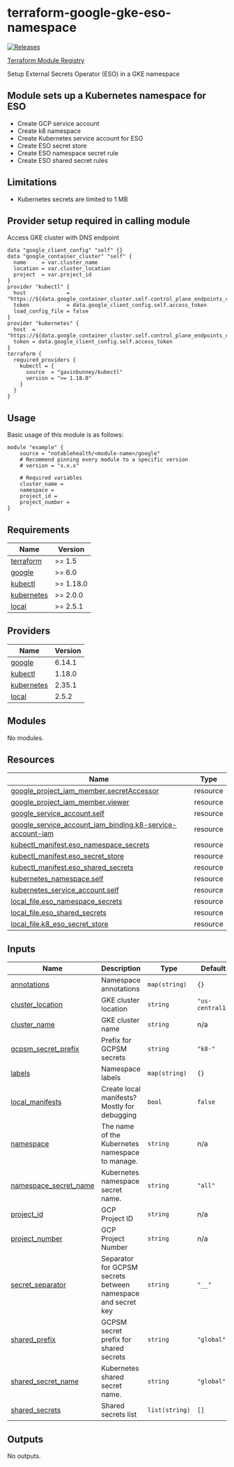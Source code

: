 
<!-- BEGINNING OF PRE-COMMIT-TERRAFORM DOCS HOOK -->
# terraform-google-gke-eso-namespace

[![Releases](https://img.shields.io/github/v/release/notablehealth/terraform-google-gke-eso-namespace)](https://github.com/notablehealth/terraform-google-gke-eso-namespace/releases)

[Terraform Module Registry](https://registry.terraform.io/modules/notablehealth/gke-eso-namespace/google)

Setup External Secrets Operator (ESO) in a GKE namespace

## Module sets up a Kubernetes namespace for ESO

- Create GCP service account
- Create k8 namespace
- Create Kubernetes service account for ESO
- Create ESO secret store
- Create ESO namespace secret rule
- Create ESO shared secret rules

## Limitations

- Kubernetes secrets are limited to 1 MB

## Provider setup required in calling module

Access GKE cluster with DNS endpoint

``` hcl
data "google_client_config" "self" {}
data "google_container_cluster" "self" {
  name     = var.cluster_name
  location = var.cluster_location
  project  = var.project_id
}
provider "kubectl" {
  host             = "https://${data.google_container_cluster.self.control_plane_endpoints_config[0].dns_endpoint_config[0].endpoint}"
  token            = data.google_client_config.self.access_token
  load_config_file = false
}
provider "kubernetes" {
  host  = "https://${data.google_container_cluster.self.control_plane_endpoints_config[0].dns_endpoint_config[0].endpoint}"
  token = data.google_client_config.self.access_token
}
terraform {
  required_providers {
    kubectl = {
      source  = "gavinbunney/kubectl"
      version = ">= 1.18.0"
    }
  }
}
```

## Usage

Basic usage of this module is as follows:

```hcl
module "example" {
    source = "notablehealth/<module-name>/google"
    # Recommend pinning every module to a specific version
    # version = "x.x.x"

    # Required variables
    cluster_name =
    namespace =
    project_id =
    project_number =
}
```

## Requirements

| Name | Version |
|------|---------|
| <a name="requirement_terraform"></a> [terraform](#requirement\_terraform) | >= 1.5 |
| <a name="requirement_google"></a> [google](#requirement\_google) | >= 6.0 |
| <a name="requirement_kubectl"></a> [kubectl](#requirement\_kubectl) | >= 1.18.0 |
| <a name="requirement_kubernetes"></a> [kubernetes](#requirement\_kubernetes) | >= 2.0.0 |
| <a name="requirement_local"></a> [local](#requirement\_local) | >= 2.5.1 |

## Providers

| Name | Version |
|------|---------|
| <a name="provider_google"></a> [google](#provider\_google) | 6.14.1 |
| <a name="provider_kubectl"></a> [kubectl](#provider\_kubectl) | 1.18.0 |
| <a name="provider_kubernetes"></a> [kubernetes](#provider\_kubernetes) | 2.35.1 |
| <a name="provider_local"></a> [local](#provider\_local) | 2.5.2 |

## Modules

No modules.

## Resources

| Name | Type |
|------|------|
| [google_project_iam_member.secretAccessor](https://registry.terraform.io/providers/hashicorp/google/latest/docs/resources/project_iam_member) | resource |
| [google_project_iam_member.viewer](https://registry.terraform.io/providers/hashicorp/google/latest/docs/resources/project_iam_member) | resource |
| [google_service_account.self](https://registry.terraform.io/providers/hashicorp/google/latest/docs/resources/service_account) | resource |
| [google_service_account_iam_binding.k8-service-account-iam](https://registry.terraform.io/providers/hashicorp/google/latest/docs/resources/service_account_iam_binding) | resource |
| [kubectl_manifest.eso_namespace_secrets](https://registry.terraform.io/providers/gavinbunney/kubectl/latest/docs/resources/manifest) | resource |
| [kubectl_manifest.eso_secret_store](https://registry.terraform.io/providers/gavinbunney/kubectl/latest/docs/resources/manifest) | resource |
| [kubectl_manifest.eso_shared_secrets](https://registry.terraform.io/providers/gavinbunney/kubectl/latest/docs/resources/manifest) | resource |
| [kubernetes_namespace.self](https://registry.terraform.io/providers/hashicorp/kubernetes/latest/docs/resources/namespace) | resource |
| [kubernetes_service_account.self](https://registry.terraform.io/providers/hashicorp/kubernetes/latest/docs/resources/service_account) | resource |
| [local_file.eso_namespace_secrets](https://registry.terraform.io/providers/hashicorp/local/latest/docs/resources/file) | resource |
| [local_file.eso_shared_secrets](https://registry.terraform.io/providers/hashicorp/local/latest/docs/resources/file) | resource |
| [local_file.k8_eso_secret_store](https://registry.terraform.io/providers/hashicorp/local/latest/docs/resources/file) | resource |

## Inputs

| Name | Description | Type | Default | Required |
|------|-------------|------|---------|:--------:|
| <a name="input_annotations"></a> [annotations](#input\_annotations) | Namespace annotations | `map(string)` | `{}` | no |
| <a name="input_cluster_location"></a> [cluster\_location](#input\_cluster\_location) | GKE cluster location | `string` | `"us-central1"` | no |
| <a name="input_cluster_name"></a> [cluster\_name](#input\_cluster\_name) | GKE cluster name | `string` | n/a | yes |
| <a name="input_gcpsm_secret_prefix"></a> [gcpsm\_secret\_prefix](#input\_gcpsm\_secret\_prefix) | Prefix for GCPSM secrets | `string` | `"k8-"` | no |
| <a name="input_labels"></a> [labels](#input\_labels) | Namespace labels | `map(string)` | `{}` | no |
| <a name="input_local_manifests"></a> [local\_manifests](#input\_local\_manifests) | Create local manifests? Mostly for debugging | `bool` | `false` | no |
| <a name="input_namespace"></a> [namespace](#input\_namespace) | The name of the Kubernetes namespace to manage. | `string` | n/a | yes |
| <a name="input_namespace_secret_name"></a> [namespace\_secret\_name](#input\_namespace\_secret\_name) | Kubernetes namespace secret name. | `string` | `"all"` | no |
| <a name="input_project_id"></a> [project\_id](#input\_project\_id) | GCP Project ID | `string` | n/a | yes |
| <a name="input_project_number"></a> [project\_number](#input\_project\_number) | GCP Project Number | `string` | n/a | yes |
| <a name="input_secret_separator"></a> [secret\_separator](#input\_secret\_separator) | Separator for GCPSM secrets between namespace and secret key | `string` | `"__"` | no |
| <a name="input_shared_prefix"></a> [shared\_prefix](#input\_shared\_prefix) | GCPSM secret prefix for shared secrets | `string` | `"global"` | no |
| <a name="input_shared_secret_name"></a> [shared\_secret\_name](#input\_shared\_secret\_name) | Kubernetes shared secret name. | `string` | `"global"` | no |
| <a name="input_shared_secrets"></a> [shared\_secrets](#input\_shared\_secrets) | Shared secrets list | `list(string)` | `[]` | no |

## Outputs

No outputs.

<!-- END OF PRE-COMMIT-TERRAFORM DOCS HOOK -->
